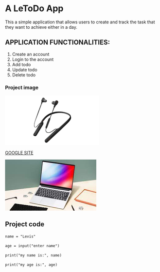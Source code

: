 # A LeToDo App

This a simple application that allows users to create and track the task that they want to achieve either in a day.

## APPLICATION FUNCTIONALITIES:

1. Create an account
2. Login to the account
3. Add todo
4. Update todo
5. Delete todo

### Project image

![alt text](card19.png)

[GOOGLE SITE](https://www.google.com)

![alt phone](card20.jpg)

## Project code

`name = "Levis"`

`age = input("enter name")`

`print("my name is:", name)`

`print("my age is:", age)`

